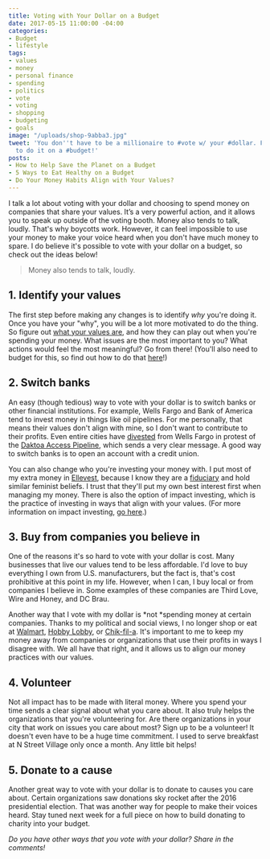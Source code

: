 ```yaml
---
title: Voting with Your Dollar on a Budget
date: 2017-05-15 11:00:00 -04:00
categories:
- Budget
- lifestyle
tags:
- values
- money
- personal finance
- spending
- politics
- vote
- voting
- shopping
- budgeting
- goals
image: "/uploads/shop-9abba3.jpg"
tweet: 'You don''t have to be a millionaire to #vote w/ your #dollar. Find out how
  to do it on a #budget!'
posts:
- How to Help Save the Planet on a Budget
- 5 Ways to Eat Healthy on a Budget
- Do Your Money Habits Align with Your Values?
---
```


I talk a lot about voting with your dollar and choosing to spend money on companies that share your values. It’s a very powerful action, and it allows you to speak up outside of the voting booth. Money also tends to talk, loudly. That's why boycotts work. However, it can feel impossible to use your money to make your voice heard when you don't have much money to spare. I do believe it's possible to vote with your dollar on a budget, so check out the ideas below!

> Money also tends to talk, loudly.

## 1.  Identify your values

The first step before making any changes is to identify *why* you're doing it. Once you have your "why", you will be a lot more motivated to do the thing. So figure out [what your values are](https://www.maggiegermano.com/blog/do-your-habits-and-values-align/), and how they can play out when you're spending your money. What issues are the most important to you? What actions would feel the most meaningful? Go from there! (You'll also need to budget for this, so find out how to do that [here](https://www.maggiegermano.com/blog/how-to-create-a-budget-that-works-for-you/)!)

## 2. Switch banks

An easy (though tedious) way to vote with your dollar is to switch banks or other financial institutions. For example, Wells Fargo and Bank of America tend to invest money in things like oil pipelines. For me personally, that means their values don't align with mine, so I don't want to contribute to their profits. Even entire cities have [divested](http://www.npr.org/sections/thetwo-way/2017/02/08/514133514/two-cities-vote-to-pull-more-than-3-billion-from-wells-fargo-over-dakota-pipelin) from Wells Fargo in protest of the [Daktoa Access Pipeline](http://earthjustice.org/cases/2016/the-dakota-access-pipeline), which sends a very clear message. A good way to switch banks is to open an account with a credit union.

You can also change who you're investing your money with. I put most of my extra money in [Ellevest](http://ellevest.com), because I know they are a [fiduciary](https://www.maggiegermano.com/blog/why-the-fiduciary-rule-matters-to-your-money/) and hold similar feminist beliefs. I trust that they'll put my own best interest first when managing my money. There is also the option of impact investing, which is the practice of investing in ways that align with your values. (For more information on impact investing, [go here](https://drive.google.com/file/d/0BxC1FCp2BvTtVXpjNnRGVzZDdFU/view?usp=sharing).)

## 3. Buy from companies you believe in

One of the reasons it's so hard to vote with your dollar is cost. Many businesses that live our values tend to be less affordable. I'd love to buy everything I own from U.S. manufacturers, but the fact is, that's cost prohibitive at this point in my life. However, when I can, I buy local or from companies I believe in. Some examples of these companies are Third Love, Wire and Honey, and DC Brau.

Another way that I vote with my dollar is \*not \*spending money at certain companies. Thanks to my political and social views, I no longer shop or eat at [Walmart](http://www.npr.org/sections/thesalt/2015/06/05/411978638/why-wal-marts-labor-issues-run-deeper-than-too-much-justin-bieber), [Hobby Lobby](https://www.nytimes.com/2014/07/01/us/hobby-lobby-case-supreme-court-contraception.html?_r=0), or [Chik-fil-a](https://thinkprogress.org/why-chick-fil-as-anti-lgbt-giving-is-still-a-problem-88634cd34a81). It's important to me to keep my money away from companies or organizations that use their profits in ways I disagree with. We all have that right, and it allows us to align our money practices with our values.

## 4. Volunteer

Not all impact has to be made with literal money. Where you spend your time sends a clear signal about what you care about. It also truly helps the organizations that you're volunteering for. Are there organizations in your city that work on issues you care about most? Sign up to be a volunteer! It doesn't even have to be a huge time commitment. I used to serve breakfast at N Street Village only once a month. Any little bit helps!

## 5. Donate to a cause

Another great way to vote with your dollar is to donate to causes you care about. Certain organizations saw donations sky rocket after the 2016 presidential election. That was another way for people to make their voices heard. Stay tuned next week for a full piece on how to build donating to charity into your budget.

*Do you have other ways that you vote with your dollar? Share in the comments!*